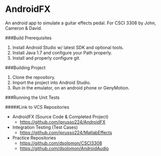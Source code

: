 AndroidFX 
=========
An android app to simulate a guitar effects pedal. 
For CSCI 3308 by John, Cameron & David.

###Build Prerequisites
1. Install Android Studio w/ latest SDK and optional tools.
2. Install Java 1.7 and configure your Path properly.
3. Install and properly configure git.

###Building Project
1. Clone the repository.
2. Import the project into Android Studio.
3. Run in the emulator, on an android phone or GenyMotion. 

###Running the Unit Tests



#####Link to VCS Repositories
* AndroidFX (Source Code & Completed Project)
  * https://github.com/jprusso224/AndroidFX
* Integration Testing (Test Cases)
  * https://github.com/jprusso224/MatlabEffects
* Practice Repositories 
  * https://github.com/dsolomon/CSCI3308
  * https://github.com/dsolomon/AndroidAudio
